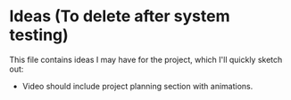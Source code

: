 # Ideas (To delete after system testing)

This file contains ideas I may have for the project, which I'll quickly sketch out:

* Video should include project planning section with animations.
